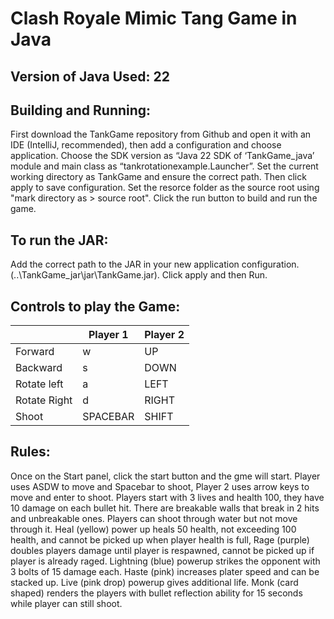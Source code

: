 # Clash Royale Mimic Tang Game in Java

## Version of Java Used: 22

## Building and Running:
First download the TankGame repository from Github and open
it with an IDE (IntelliJ, recommended), then add a configuration and choose
application. Choose the SDK version as “Java 22 SDK of ‘TankGame_java’ module and main class as
“tankrotationexample.Launcher”. Set the current working directory
as TankGame and ensure the correct path. Then click apply to save
configuration. Set the resorce folder as the source root using "mark directory as > source root".
Click the run button to build and run the game.

## To run the JAR:
Add the correct path to the JAR in your new application configuration. 
(..\TankGame_jar\jar\TankGame.jar). Click apply and then Run.

## Controls to play the Game:

|               | Player 1 | Player 2 |
|---------------|----------|----------|
|  Forward      |    w     |    UP    |
|  Backward     |    s     |   DOWN   |
|  Rotate left  |    a     |   LEFT   |
|  Rotate Right |    d     |   RIGHT  |
|  Shoot        | SPACEBAR |   SHIFT  |

## Rules:
Once on the Start panel, click the start button and the gme
will start. Player uses ASDW to move and Spacebar to shoot, Player
2 uses arrow keys to move and enter to shoot. Players start with 3
lives and health 100, they have 10 damage on each bullet hit. There
are breakable walls that break in 2 hits and unbreakable ones.
Players can shoot through water but not move through it. Heal
(yellow) power up heals 50 health, not exceeding 100 health, and
cannot be picked up when player health is full, Rage (purple)
doubles players damage until player is respawned, cannot be picked
up if player is already raged. Lightning (blue) powerup strikes the
opponent with 3 bolts of 15 damage each. Haste (pink) increases
plater speed and can be stacked up. Live (pink drop) powerup gives
additional life. Monk (card shaped) renders the players with bullet
reflection ability for 15 seconds while player can still shoot.
